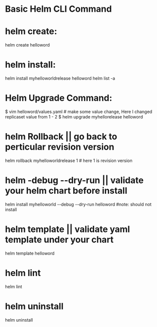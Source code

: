 # Basic Helm CLI Command
# helm create:
helm create helloword

# helm install:
helm install myhelloworldrelease helloword
helm list -a

# Helm Upgrade Command:
$ vim helloword/values.yaml   # make some value change, Here I changed replicaset value from 1 - 2
$ helm upgrade myhellorelease helloword

# helm Rollback || go back to perticular revision version
helm rollback myhelloworldrelease 1 # here 1 is revision version

# helm -debug --dry-run || validate your helm chart before install
helm install myhelloworld --debug --dry-run helloword #note: should not install

# helm template || validate yaml template under your chart
helm template helloword

# helm lint
helm lint

# helm uninstall
helm uninstall 